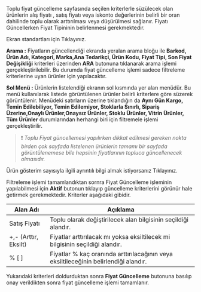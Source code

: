 Toplu fiyat güncelleme sayfasında seçilen kriterlerle süzülecek olan ürünlerin alış fiyatı , satış fiyatı veya iskonto değerlerinin belirli bir oran dahilinde toplu olarak arttırılması veya düşürülmesi sağlanır. Fiyatı Güncellerken Fiyat Tipininin belirlenmesi gerekmektedir.

Ekran standartları için Tıklayınız.

**Arama :** Fiyatların güncellendiği ekranda yeralan arama bloğu ile **Barkod, Ürün Adı, Kategori, Marka,Ana Tedarikçi, Ürün Kodu, Fiyat Tipi, Son Fiyat Değişikliği** kriterleri üzerinden **ARA** butonuna tıklanarak arama işlemi gerçekleştirilebilir. Bu durumda fiyat güncelleme işlemi sadece filtreleme kriterlerine uyan ürünler için yapılacaktır.

**Sol Menü :** Ürünlerin listelendiği ekranın sol kısmında yer alan menüdür. Bu menü kullanılarak listede görüntülenen ürünler belirli kriterlere göre süzerek görüntülenir. Menüdeki satırların üzerine tıklandığın da **Aynı Gün Kargo, Temin Edilebiliyor, Temin Edilemiyor, Stoklarla Sınırlı, Sipariş Üzerine,Onaylı Ürünler,Onaysız Ürünler, Stoklu Ürünler, Vitrin Ürünler, Tüm Ürünler** durumlarından herhangi biri için filtremele işlemi gerçekleştirilir.


>❗️  _Toplu Fiyat güncellemesi yapılırken dikkat edilmesi gereken nokta birden çok sayfada listelenen ürünlerin tamamı bir sayfada görüntülenemese bile hepsinin fiyatlarının topluca güncellenecek olmasıdır._


Ürün gösterim sayısıyla ilgili ayrıntılı bilgi almak istiyorsanız Tıklayınız.

Filtreleme işlemi tamamlandıktan sornra Fiyat Güncelleme işleminin yapılabilmesi için **Aktif** butonun tıklayıp güncelleme kriterlerini görünür hale getirmek gerekmektedir. Kriterler aşağıdaki gibidir.

|Alan Adı|Açıklama|
|--|--|
|Satış Fiyatı|Toplu olarak değiştirilecek alan bilgisinin seçildiği alandır.|
|+,- (Arttır, Eksilt)|Fiyatlar arttırılacak mı yoksa eksiltilecek mi bilgisinin seçildiği alandır.|
|% [  ]	|Fiyatlar % kaç oranında arttırılacağının veya eksiltileceğinin belirlendiği alandır.|

Yukarıdaki kriterleri doldurduktan sonra **Fiyat Güncelleme** butonuna basılıp onay verildikten sonra fiyat güncelleme işlemi tamamlanır.
